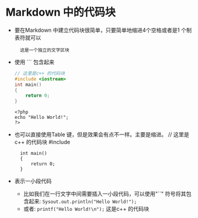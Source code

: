 # Markdown 中的代码块
- 要在Markdown 中建立代码块很简单，只要简单地缩进4个空格或者是1 个制表符就可以

        这是一个独立的文字区块
- 使用 ``` 包含起来

    ```cpp
    // 这里是c++ 的代码块
    #include <iostream>
    int main()
    {
        return 0;
    }
    ```
    ```
    <?php
    echo "Hello World!";
    ?>
    ```
- 也可以直接使用Table 键，但是效果会有点不一样。主要是缩进。
        // 这里是c++ 的代码块
        #include <iostream>
        
        int main()
        {
            return 0;
        }
        
- 表示一小段代码
    - 比如我们在一行文字中间需要插入一小段代码，可以使用"``" 符号将其包含起来: `Sysout.out.println("Hello World!");`
    - 或者: `printf("Hello World!\n");` 这是c++ 的代码块
